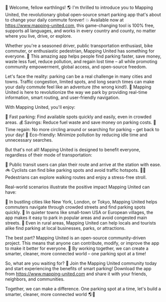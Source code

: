 🎉 Welcome, fellow earthlings! 🌎 I'm thrilled to introduce you to Mapping United, the revolutionary global open-source smart parking app that's about to change your daily commute forever! 💥 Available now at https://www.mapping-united.com, this game-changing tool is 100% free, supports all languages, and works in every country and county, no matter where you live, drive, or explore.

Whether you're a seasoned driver, public transportation enthusiast, bike commuter, or enthusiastic pedestrian, Mapping United has something for everyone. 🌈 This amazing app helps people find parking faster, save money, waste less fuel, reduce pollution, and regain lost time – all while promoting community empowerment, global access, and open-source freedom.

Let's face the reality: parking can be a real challenge in many cities and towns. Traffic congestion, limited spots, and long search times can make your daily commute feel like an adventure (the wrong kind!). 🚗 Mapping United is here to revolutionize the way we park by providing real-time information, smart routing, and user-friendly navigation.

With Mapping United, you'll enjoy:

📍 Fast parking: Find available spots quickly and easily, even in crowded areas.
💰 Savings: Reduce fuel waste and save money on parking costs.
🌟 Time regain: No more circling around or searching for parking – get back to your day!
🔴 Eco-friendly: Minimize pollution by reducing idle time and unnecessary searches.

But that's not all! Mapping United is designed to benefit everyone, regardless of their mode of transportation:

🚌 Public transit users can plan their route and arrive at the station with ease.
🚲 Cyclists can find bike parking spots and avoid traffic hotspots.
🏃‍♀️ Pedestrians can explore walking routes and enjoy a stress-free stroll.

Real-world scenarios illustrate the positive impact Mapping United can have:

🌆 In bustling cities like New York, London, or Tokyo, Mapping United helps commuters navigate through crowded streets and find parking spots quickly.
🌳 In quieter towns like small-town USA or European villages, the app makes it easy to park in popular areas and avoid congested main streets.
🌴 Even in rural areas, Mapping United can help locals and tourists alike find parking at local businesses, parks, or attractions.

The best part? Mapping United is an open-source community-driven project. This means that anyone can contribute, modify, or improve the app to make it better for everyone. 🤝 By working together, we can create a smarter, cleaner, more connected world – one parking spot at a time!

So, what are you waiting for? 🎉 Join the Mapping United community today and start experiencing the benefits of smart parking! Download the app from https://www.mapping-united.com and share it with your friends, neighbors, and communities.

Together, we can make a difference. One parking spot at a time, let's build a smarter, cleaner, more connected world 🌎💖